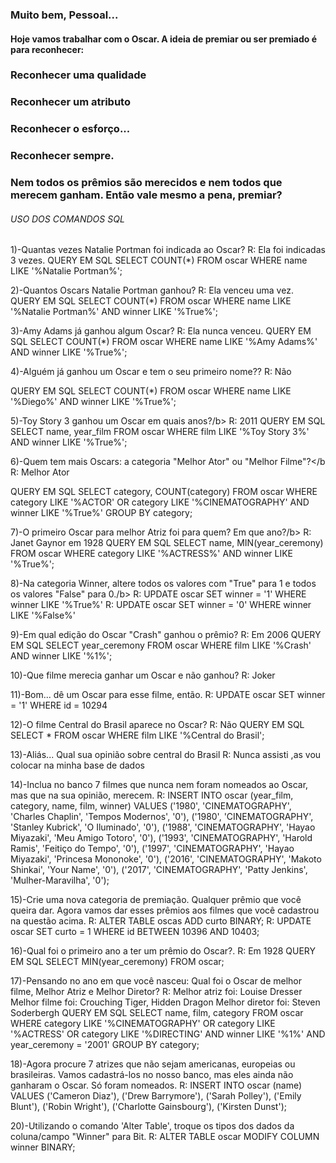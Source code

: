 ### Muito bem, Pessoal...

#### Hoje vamos trabalhar com o Oscar. A ideia de premiar ou ser premiado é para reconhecer:

### Reconhecer uma qualidade
### Reconhecer um atributo
### Reconhecer o esforço...
### Reconhecer sempre.

### Nem todos os prêmios são merecidos e nem todos que merecem ganham. Então vale mesmo a pena, premiar?

###### USO DOS COMANDOS SQL

1)-Quantas vezes Natalie Portman foi indicada ao Oscar? R: Ela foi indicadas 3 vezes.
QUERY EM SQL SELECT COUNT(*) FROM oscar WHERE name LIKE '%Natalie Portman%';

2)-Quantos Oscars Natalie Portman ganhou? R: Ela venceu uma vez.
QUERY EM SQL SELECT COUNT(*) FROM oscar WHERE name LIKE '%Natalie Portman%' AND winner LIKE '%True%';

3)-Amy Adams já ganhou algum Oscar?
R: Ela nunca venceu.
QUERY EM SQL SELECT COUNT(*) FROM oscar WHERE name LIKE '%Amy Adams%' AND winner LIKE '%True%';

4)-Alguém já ganhou um Oscar e tem o seu primeiro nome??
R: Não

QUERY EM SQL
SELECT COUNT(*) FROM oscar WHERE name LIKE '%Diego%' AND winner LIKE '%True%';

5)-Toy Story 3 ganhou um Oscar em quais anos?/b>
R: 2011
QUERY EM SQL
SELECT name, year_film FROM oscar WHERE film LIKE '%Toy Story 3%' AND winner LIKE '%True%';

6)-Quem tem mais Oscars: a categoria "Melhor Ator" ou "Melhor Filme"?</b
R: Melhor Ator

QUERY EM SQL
SELECT category, COUNT(category) FROM oscar WHERE category LIKE '%ACTOR' OR category LIKE '%CINEMATOGRAPHY' AND winner LIKE '%True%' GROUP BY category;

7)-O primeiro Oscar para melhor Atriz foi para quem? Em que ano?/b>
R: Janet Gaynor em 1928
QUERY EM SQL
SELECT name, MIN(year_ceremony) FROM oscar WHERE category LIKE '%ACTRESS%' AND winner LIKE '%True%';

8)-Na categoria Winner, altere todos os valores com "True" para 1 e todos os valores "False" para 0./b>
R: UPDATE  oscar SET winner = '1' WHERE winner LIKE '%True%'
R: UPDATE  oscar SET winner = '0' WHERE winner LIKE '%False%'

9)-Em qual edição do Oscar "Crash" ganhou o prêmio?
R: Em 2006
QUERY EM SQL
SELECT year_ceremony FROM oscar WHERE film LIKE '%Crash' AND winner LIKE '%1%';

10)-Que filme merecia ganhar um Oscar e não ganhou?
R: Joker

11)-Bom... dê um Oscar para esse filme, então.
R: UPDATE oscar SET winner = '1' WHERE id = 10294

12)-O filme Central do Brasil aparece no Oscar?
R: Não
QUERY EM SQL
SELECT * FROM oscar WHERE film LIKE '%Central do Brasil';

13)-Aliás... Qual sua opinião sobre central do Brasil
R: Nunca assisti ,as vou colocar na minha base de dados

14)-Inclua no banco 7 filmes que nunca nem foram nomeados ao Oscar, mas que na sua opinião, merecem.
R: INSERT INTO oscar (year_film, category, name, film, winner) VALUES ('1980', 'CINEMATOGRAPHY', 'Charles Chaplin', 'Tempos Modernos', '0'), ('1980', 'CINEMATOGRAPHY', 'Stanley Kubrick', 'O Iluminado', '0'), ('1988', 'CINEMATOGRAPHY', 'Hayao Miyazaki', 'Meu Amigo Totoro', '0'), ('1993', 'CINEMATOGRAPHY', 'Harold Ramis', 'Feitiço do Tempo', '0'), ('1997', 'CINEMATOGRAPHY', 'Hayao Miyazaki', 'Princesa Mononoke', '0'), ('2016', 'CINEMATOGRAPHY', 'Makoto Shinkai', 'Your Name', '0'), ('2017', 'CINEMATOGRAPHY', 'Patty Jenkins', 'Mulher-Maravilha', '0');

15)-Crie uma nova categoria de premiação. Qualquer prêmio que você queira dar. Agora vamos dar esses prêmios aos filmes que você cadastrou na questão acima.
R: ALTER TABLE oscas ADD curto BINARY;
R: UPDATE oscar SET curto = 1 WHERE id BETWEEN 10396 AND 10403;

16)-Qual foi o primeiro ano a ter um prêmio do Oscar?.
R: Em 1928
QUERY EM SQL
SELECT MIN(year_ceremony) FROM oscar;

17)-Pensando no ano em que você nasceu: Qual foi o Oscar de melhor filme, Melhor Atriz e Melhor Diretor?
R: Melhor atriz foi: Louise Dresser
Melhor filme foi: Crouching Tiger, Hidden Dragon
Melhor diretor foi: Steven Soderbergh
QUERY EM SQL
SELECT name, film, category FROM oscar WHERE category LIKE '%CINEMATOGRAPHY' OR category LIKE '%ACTRESS' OR category LIKE '%DIRECTING' AND winner LIKE '%1%' AND year_ceremony = '2001' GROUP BY category;

18)-Agora procure 7 atrizes que não sejam americanas, europeias ou brasileiras. Vamos cadastrá-los no nosso banco, mas eles ainda não ganharam o Oscar. Só foram nomeados.
R: INSERT INTO oscar (name) VALUES ('Cameron Diaz'), ('Drew Barrymore'), ('Sarah Polley'), ('Emily Blunt'), ('Robin Wright'), ('Charlotte Gainsbourg'), ('Kirsten Dunst');

20)-Utilizando o comando 'Alter Table', troque os tipos dos dados da coluna/campo "Winner" para Bit.
R: ALTER TABLE oscar MODIFY COLUMN winner BINARY;
